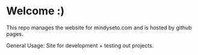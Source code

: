 # Welcome :)

This repo manages the website for mindyseto.com and is hosted by github pages.

General Usage: Site for development + testing out projects.
